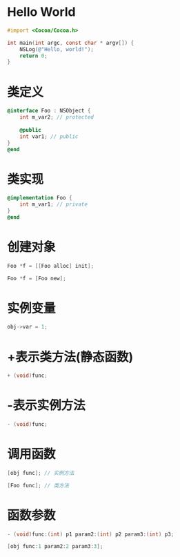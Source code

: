 # Hello World
```objective-c
#import <Cocoa/Cocoa.h>

int main(int argc, const char * argv[]) {
    NSLog(@"Hello, world!");
    return 0;
}
```

# 类定义
```objective-c
@interface Foo : NSObject {
    int m_var2; // protected
    
    @public
    int var1; // public
}
@end
```

# 类实现
```objective-c
@implementation Foo {
    int m_var1; // private
}
@end
```

# 创建对象
```objective-c
Foo *f = [[Foo alloc] init];
```
```objective-c
Foo *f = [Foo new];
```

# 实例变量
```objective-c
obj->var = 1;
```

# +表示类方法(静态函数)
```objective-c
+ (void)func;
```

# -表示实例方法
```objective-c
- (void)func;
```

# 调用函数
```objective-c
[obj func]; // 实例方法
```
```objective-c
[Foo func]; // 类方法
```

# 函数参数
```objective-c
- (void)func:(int) p1 param2:(int) p2 param3:(int) p3;
```
```objective-c
[obj func:1 param2:2 param3:3];
```
